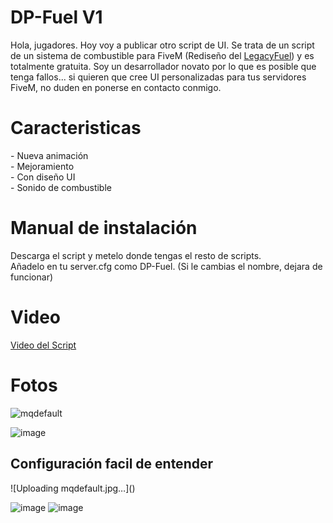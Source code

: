 # DP-Fuel V1
Hola, jugadores. Hoy voy a publicar otro script de UI. Se trata de un script de un sistema de combustible para FiveM (Rediseño del <a href="https://github.com/InZidiuZ/LegacyFuel">LegacyFuel</a>) y es totalmente gratuita. Soy un desarrollador novato por lo que es posible que tenga fallos... si quieren que cree UI personalizadas para tus servidores FiveM, no duden en ponerse en contacto conmigo.

<h1>Caracteristicas</h1>
 - Nueva animación <br>
 - Mejoramiento <br>
 - Con diseño UI <br>
 - Sonido de combustible

<h1>Manual de instalación</h1>
Descarga el script y metelo donde tengas el resto de scripts. <br>
Añadelo en tu server.cfg como DP-Fuel. (Si le cambias el nombre, dejara de funcionar)


<h1>Video</h1>
<a href="https://youtu.be/O-VgfJeW1uM">Video del Script</a>

<h1>Fotos</h1>

![mqdefault](https://github.com/user-attachments/assets/cddb72be-ab02-48aa-98c7-7b54cfae526d)

![image](https://github.com/user-attachments/assets/39450eed-e65b-4356-af85-1c03a717cf51)

<h2>Configuración facil de entender</h2>![Uploading mqdefault.jpg…]()


![image](https://github.com/user-attachments/assets/117e830f-ebe7-4e26-9237-9dc12eb288e0)
![image](https://github.com/user-attachments/assets/fe5a7a12-e7b2-4684-9277-2fa04e017537)
